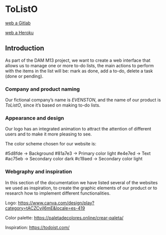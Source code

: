 # ToListO 
[web a Gitlab](https://gitlab.com/MiquelOrtizGraupera/proyecto_m-13.git)

[web a Heroku](https://tolistoapi.herokuapp.com/)

## Introduction  
As part of the DAM M13 project, we want to create a web interface that allows us to manage one or more to-do lists, the main actions to perform with the items in the list will be: mark as done, add a to-do, delete a task (done or pending).


### Company and product naming  
Our fictional company’s name is _EVENSTON_, and the name of our product is _ToListO_, since it’s based on making to-do lists.


### Appearance and design
Our logo has an integrated animation to attract the attention of different users and to make it more pleasing to see.

The color scheme chosen for our website is:

#5d8fde → Background
#81a7e3 → Primary color light
#e4e7ed → Text
#ac75eb → Secondary color dark
#c19aed → Secondary color light


### Webgraphy and inspiration
In this section of the documentation we have listed several of the websites we used as inspiration, to create the graphic elements of our product or to research how to implement different functionalities. 

Logo: https://www.canva.com/design/play?category=tACZCvjI6mE&locale=es-419 

Color palette: https://paletadecolores.online/crear-paleta/ 

Inspiration: https://todoist.com/ 
